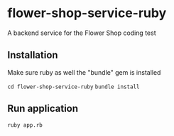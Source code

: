# flower-shop-service-ruby
A backend service for the Flower Shop coding test

## Installation
Make sure ruby as well the "bundle" gem is installed

`cd flower-shop-service-ruby`
`bundle install`

## Run application
`ruby app.rb`